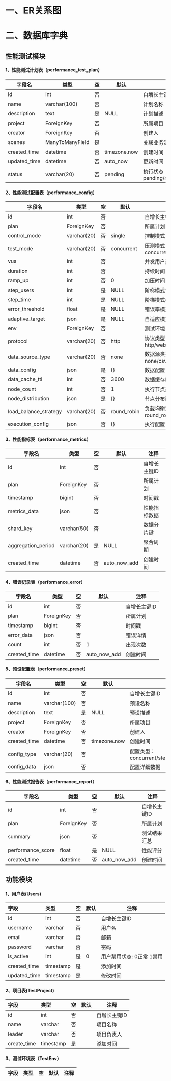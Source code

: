 # 一、ER关系图



# 二、数据库字典

## 性能测试模块

#### 1、性能测试计划表（performance_test_plan）

| 字段名 | 类型 | 空 | 默认 | 注释 |
|--------|------|-----|------|------|
| id | int | 否 | | 自增长主键ID |
| name | varchar(100) | 否 | | 计划名称 |
| description | text | 是 | NULL | 计划描述 |
| project | ForeignKey | 否 | | 所属项目 |
| creator | ForeignKey | 否 | | 创建人 |
| scenes | ManyToManyField | 是 | | 关联业务流 |
| created_time | datetime | 否 | timezone.now | 创建时间 |
| updated_time | datetime | 否 | auto_now | 更新时间 |
| status | varchar(20) | 否 | pending | 执行状态：pending/running/completed/failed |

#### 2、性能测试配置表（performance_config）

| 字段名 | 类型 | 空 | 默认 | 注释 |
|--------|------|-----|------|------|
| id | int | 否 | | 自增长主键ID |
| plan | ForeignKey | 否 | | 所属计划 |
| control_mode | varchar(20) | 否 | single | 控制模式：single/central/distributed |
| test_mode | varchar(20) | 否 | concurrent | 压测模式：concurrent/step/error_rate/adaptive |
| vus | int | 否 | | 并发用户数 |
| duration | int | 否 | | 持续时间(秒) |
| ramp_up | int | 否 | 0 | 加压时间(秒) |
| step_users | int | 是 | NULL | 阶梯模式每阶梯用户数 |
| step_time | int | 是 | NULL | 阶梯模式每阶梯持续时间 |
| error_threshold | float | 是 | NULL | 错误率模式阈值 |
| adaptive_target | json | 是 | NULL | 自适应模式目标参数 |
| env | ForeignKey | 否 | | 测试环境 |
| protocol | varchar(20) | 否 | http | 协议类型：http/websocket/grpc/tcp/udp |
| data_source_type | varchar(20) | 否 | none | 数据源类型：none/csv/pool/generator/database/api |
| data_config | json | 是 | {} | 数据配置 |
| data_cache_ttl | int | 否 | 3600 | 数据缓存时间(秒) |
| node_count | int | 否 | 1 | 执行节点数 |
| node_distribution | json | 是 | {} | 节点分布配置 |
| load_balance_strategy | varchar(20) | 否 | round_robin | 负载均衡策略：round_robin/weight/dynamic |
| execution_config | json | 否 | {} | 执行配置 |

#### 3、性能指标表（performance_metrics）

| 字段名 | 类型 | 空 | 默认 | 注释 |
|--------|------|-----|------|------|
| id | int | 否 | | 自增长主键ID |
| plan | ForeignKey | 否 | | 所属计划 |
| timestamp | bigint | 否 | | 时间戳 |
| metrics_data | json | 否 | | 性能指标数据 |
| shard_key | varchar(50) | 否 | | 数据分片键 |
| aggregation_period | varchar(20) | 是 | NULL | 聚合周期 |
| created_time | datetime | 否 | auto_now_add | 创建时间 |

#### 4、错误记录表（performance_error）

| 字段名 | 类型 | 空 | 默认 | 注释 |
|--------|------|-----|------|------|
| id | int | 否 | | 自增长主键ID |
| plan | ForeignKey | 否 | | 所属计划 |
| timestamp | bigint | 否 | | 时间戳 |
| error_data | json | 否 | | 错误详情 |
| count | int | 否 | 1 | 出现次数 |
| created_time | datetime | 否 | auto_now_add | 创建时间 |

#### 5、预设配置表（performance_preset）

| 字段名 | 类型 | 空 | 默认 | 注释 |
|--------|------|-----|------|------|
| id | int | 否 | | 自增长主键ID |
| name | varchar(100) | 否 | | 预设名称 |
| description | text | 是 | NULL | 预设描述 |
| project | ForeignKey | 否 | | 所属项目 |
| creator | ForeignKey | 否 | | 创建人 |
| created_time | datetime | 否 | timezone.now | 创建时间 |
| config_type | varchar(20) | 否 | | 配置类型：concurrent/step/error_rate/adaptive |
| config_data | json | 否 | | 配置详细数据 |

#### 6、性能测试报告表（performance_report）

| 字段名 | 类型 | 空 | 默认 | 注释 |
|--------|------|-----|------|------|
| id | int | 否 | | 自增长主键ID |
| plan | ForeignKey | 否 | | 所属计划 |
| summary | json | 否 | | 测试结果汇总 |
| performance_score | float | 是 | NULL | 性能评分 |
| created_time | datetime | 否 | auto_now_add | 创建时间 |

## 功能模块

#### 1、用户表(Users)

| 字段         | 类型      | 空   | 默认 | 注释                      |
| :----------- | :-------- | :--- | ---- | ------------------------- |
| id           | int       | 否   |      | 自增长主键ID              |
| username     | varchar   | 否   |      | 用户名                    |
| email        | varchar   | 否   |      | 邮箱                      |
| password     | varchar   | 否   |      | 密码                      |
| is_active    | int       | 是   | 0    | 用户禁用状态: 0正常 1禁用 |
| created_time | timestamp | 是   |      | 添加时间                  |
| updated_time | timestamp | 是   |      | 修改时间                  |

#### 2、项目表(TestProject)

| 字段        | 类型      | 空   | 默认 | 注释         |
| :---------- | :-------- | :--- | ---- | ------------ |
| id          | int       | 否   |      | 自增长主键ID |
| name        | varchar   | 否   |      | 项目名称     |
| leader      | varchar   | 否   |      | 项目负责人   |
| create_time | timestamp | 是   |      | 添加时间     |

#### 3、测试环境表（TestEnv）

| 字段                  | 类型       | 空   | 默认 | 注释             |
| :-------------------- | :--------- | :--- | ---- | ---------------- |